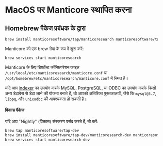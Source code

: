 # MacOS पर Manticore स्थापित करना

## Homebrew पैकेज प्रबंधक के द्वारा

```bash
brew install manticoresoftware/tap/manticoresearch manticoresoftware/tap/manticore-extra
```

Manticore को एक brew सेवा के रूप में शुरू करें:

```bash
brew services start manticoresearch
```

Manticore के लिए डिफ़ॉल्ट कॉन्फ़िगरेशन फ़ाइल `/usr/local/etc/manticoresearch/manticore.conf` या `/opt/homebrew/etc/manticoresearch/manticore.conf` में स्थित है।

यदि आप [indexer](../Creating_a_table/Local_tables/Plain_table.md) का उपयोग करके MySQL, PostgreSQL, या ODBC का उपयोग करके किसी अन्य डेटाबेस से डेटा लाने की योजना बनाते हैं, तो आपको अतिरिक्त पुस्तकालयों, जैसे कि `mysql@5.7`, `libpq`, और `unixodbc` की आवश्यकता हो सकती है।

#### विकास पैकेज
यदि आप "Nightly" (विकास) संस्करण पसंद करते हैं, तो करें:
```bash
brew tap manticoresoftware/tap-dev
brew install manticoresoftware/tap-dev/manticoresearch-dev manticoresoftware/tap-dev/manticore-extra-dev manticoresoftware/tap-dev/manticore-language-packs
brew services start manticoresearch-dev
```

<!--
## बाइनरी के साथ टैरेबॉल से

इसे [वेबसाइट से](https://manticoresearch.com/install/) डाउनलोड करें और एक फ़ोल्डर में अनपैक करें:

```bash
mkdir manticore

cd manticore

wget https://repo.manticoresearch.com/repository/manticoresearch_macos/release/manticore-5.0.2-220530-348514c86-main.tar.gz

tar -xf manticore-5.0.2-220530-348514c86-main.tar.gz

wget https://repo.manticoresearch.com/repository/manticoresearch_macos/release/manticore-columnar-lib-1.15.4-220522-2fef34e-osx10.14.4-x86_64.tar.gz

tar -xf manticore-columnar-lib-1.15.4-220522-2fef34e-osx10.14.4-x86_64.tar.gz

# Manticore शुरू करें
FULL_SHARE_DIR=./share/manticore ./bin/searchd -c ./etc/manticoresearch/manticore.conf

# इंडेक्सर चलाएँ
FULL_SHARE_DIR=./share/manticore ./bin/indexer -c ./etc/manticoresearch/manticore.conf
```

Manticore कॉन्फ़िगरेशन फ़ाइल `./etc/manticoresearch/manticore.conf` है जब आप आर्काइव को अनपैक करते हैं।

-->

<!-- प्रूफरीड करें -->
